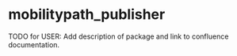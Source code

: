 # mobilitypath_publisher

TODO for USER: Add description of package and link to confluence documentation.
